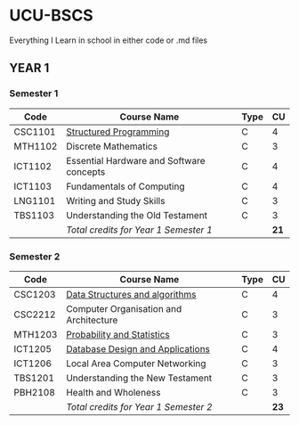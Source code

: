 # UCU-BSCS
Everything I Learn in school in either code or .md files


## YEAR 1

### **Semester 1**

| Code    | Course Name                              | Type | CU     |
| ------- | ---------------------------------------- | ---- | ------ |
| CSC1101 | [Structured Programming](https://github.com/anzonathan/UCU-BSCS/blob/main/Year%201/Sem%201/Structured%20Programming.md)                   | C    | 4      |
| MTH1102 | Discrete Mathematics                     | C    | 3      |
| ICT1102 | Essential Hardware and Software concepts | C    | 4      |
| ICT1103 | Fundamentals of Computing                | C    | 4      |
| LNG1101 | Writing and Study Skills                 | C    | 3      |
| TBS1103 | Understanding the Old Testament          | C    | 3      |
|         | _Total credits for Year 1 Semester 1_    |      | **21** |


### **Semester 2**
| Code    | Course Name                            | Type | CU     |
| ------- | -------------------------------------- | ---- | ------ |
| CSC1203 | [Data Structures and algorithms](https://github.com/anzonathan/UCU-BSCS/tree/main/Year%201%20-%20Sem%202/CSC1203)         | C    | 4      |
| CSC2212 | Computer Organisation and Architecture | C    | 3      |
| MTH1203 | [Probability and Statistics](https://github.com/anzonathan/UCU-BSCS/tree/main/Year%201%20-%20Sem%202/MTH1203)             | C    | 3      |
| ICT1205 | [Database Design and Applications](https://github.com/anzonathan/UCU-BSCS/tree/main/Year%201%20-%20Sem%202/ICT1205)      | C    | 4      |
| ICT1206 | Local Area Computer Networking         | C    | 3      |
| TBS1201 | Understanding the New Testament        | C    | 3      |
| PBH2108 | Health and Wholeness                   | C    | 3      |
|         | _Total credits for Year 1 Semester 2_  |      | **23** |
